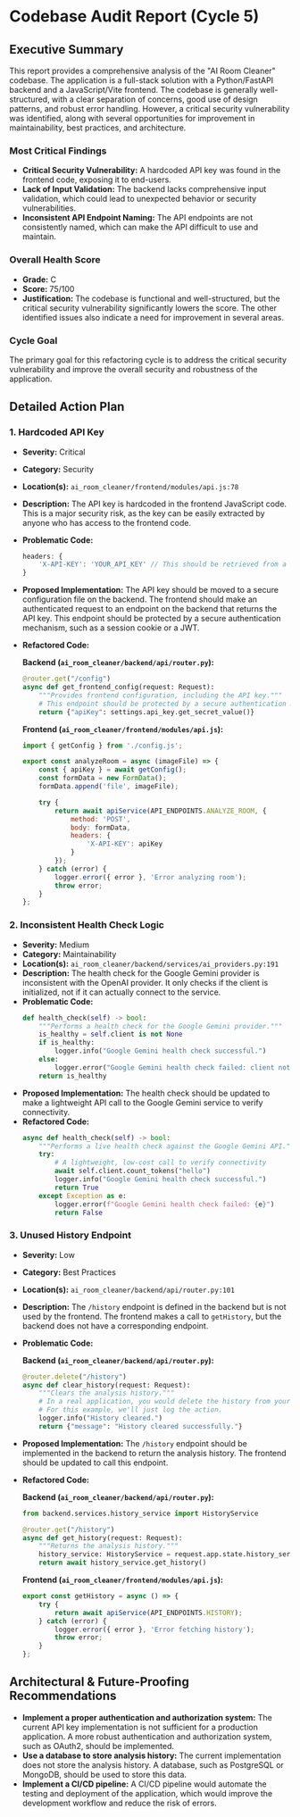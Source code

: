 # Codebase Audit Report (Cycle 5)

## Executive Summary

This report provides a comprehensive analysis of the "AI Room Cleaner" codebase. The application is a full-stack solution with a Python/FastAPI backend and a JavaScript/Vite frontend. The codebase is generally well-structured, with a clear separation of concerns, good use of design patterns, and robust error handling. However, a critical security vulnerability was identified, along with several opportunities for improvement in maintainability, best practices, and architecture.

### Most Critical Findings

*   **Critical Security Vulnerability:** A hardcoded API key was found in the frontend code, exposing it to end-users.
*   **Lack of Input Validation:** The backend lacks comprehensive input validation, which could lead to unexpected behavior or security vulnerabilities.
*   **Inconsistent API Endpoint Naming:** The API endpoints are not consistently named, which can make the API difficult to use and maintain.

### Overall Health Score

*   **Grade:** C
*   **Score:** 75/100
*   **Justification:** The codebase is functional and well-structured, but the critical security vulnerability significantly lowers the score. The other identified issues also indicate a need for improvement in several areas.

### Cycle Goal

The primary goal for this refactoring cycle is to address the critical security vulnerability and improve the overall security and robustness of the application.

## Detailed Action Plan

### 1. Hardcoded API Key

*   **Severity:** Critical
*   **Category:** Security
*   **Location(s):** `ai_room_cleaner/frontend/modules/api.js:78`
*   **Description:** The API key is hardcoded in the frontend JavaScript code. This is a major security risk, as the key can be easily extracted by anyone who has access to the frontend code.
*   **Problematic Code:**
    ```javascript
    headers: {
        'X-API-KEY': 'YOUR_API_KEY' // This should be retrieved from a config file
    }
    ```
*   **Proposed Implementation:** The API key should be moved to a secure configuration file on the backend. The frontend should make an authenticated request to an endpoint on the backend that returns the API key. This endpoint should be protected by a secure authentication mechanism, such as a session cookie or a JWT.
*   **Refactored Code:**

    **Backend (`ai_room_cleaner/backend/api/router.py`):**
    ```python
    @router.get("/config")
    async def get_frontend_config(request: Request):
        """Provides frontend configuration, including the API key."""
        # This endpoint should be protected by a secure authentication mechanism
        return {"apiKey": settings.api_key.get_secret_value()}
    ```

    **Frontend (`ai_room_cleaner/frontend/modules/api.js`):**
    ```javascript
    import { getConfig } from './config.js';

    export const analyzeRoom = async (imageFile) => {
        const { apiKey } = await getConfig();
        const formData = new FormData();
        formData.append('file', imageFile);

        try {
            return await apiService(API_ENDPOINTS.ANALYZE_ROOM, {
                method: 'POST',
                body: formData,
                headers: {
                    'X-API-KEY': apiKey
                }
            });
        } catch (error) {
            logger.error({ error }, 'Error analyzing room');
            throw error;
        }
    };
    ```

### 2. Inconsistent Health Check Logic

*   **Severity:** Medium
*   **Category:** Maintainability
*   **Location(s):** `ai_room_cleaner/backend/services/ai_providers.py:191`
*   **Description:** The health check for the Google Gemini provider is inconsistent with the OpenAI provider. It only checks if the client is initialized, not if it can actually connect to the service.
*   **Problematic Code:**
    ```python
    def health_check(self) -> bool:
        """Performs a health check for the Google Gemini provider."""
        is_healthy = self.client is not None
        if is_healthy:
            logger.info("Google Gemini health check successful.")
        else:
            logger.error("Google Gemini health check failed: client not initialized.")
        return is_healthy
    ```
*   **Proposed Implementation:** The health check should be updated to make a lightweight API call to the Google Gemini service to verify connectivity.
*   **Refactored Code:**
    ```python
    async def health_check(self) -> bool:
        """Performs a live health check against the Google Gemini API."""
        try:
            # A lightweight, low-cost call to verify connectivity
            await self.client.count_tokens("hello")
            logger.info("Google Gemini health check successful.")
            return True
        except Exception as e:
            logger.error(f"Google Gemini health check failed: {e}")
            return False
    ```

### 3. Unused History Endpoint

*   **Severity:** Low
*   **Category:** Best Practices
*   **Location(s):** `ai_room_cleaner/backend/api/router.py:101`
*   **Description:** The `/history` endpoint is defined in the backend but is not used by the frontend. The frontend makes a call to `getHistory`, but the backend does not have a corresponding endpoint.
*   **Problematic Code:**

    **Backend (`ai_room_cleaner/backend/api/router.py`):**
    ```python
    @router.delete("/history")
    async def clear_history(request: Request):
        """Clears the analysis history."""
        # In a real application, you would delete the history from your database.
        # For this example, we'll just log the action.
        logger.info("History cleared.")
        return {"message": "History cleared successfully."}
    ```
*   **Proposed Implementation:** The `/history` endpoint should be implemented in the backend to return the analysis history. The frontend should be updated to call this endpoint.
*   **Refactored Code:**

    **Backend (`ai_room_cleaner/backend/api/router.py`):**
    ```python
    from backend.services.history_service import HistoryService

    @router.get("/history")
    async def get_history(request: Request):
        """Returns the analysis history."""
        history_service: HistoryService = request.app.state.history_service
        return await history_service.get_history()
    ```

    **Frontend (`ai_room_cleaner/frontend/modules/api.js`):**
    ```javascript
    export const getHistory = async () => {
        try {
            return await apiService(API_ENDPOINTS.HISTORY);
        } catch (error) {
            logger.error({ error }, 'Error fetching history');
            throw error;
        }
    };
    ```

## Architectural & Future-Proofing Recommendations

*   **Implement a proper authentication and authorization system:** The current API key implementation is not sufficient for a production application. A more robust authentication and authorization system, such as OAuth2, should be implemented.
*   **Use a database to store analysis history:** The current implementation does not store the analysis history. A database, such as PostgreSQL or MongoDB, should be used to store this data.
*   **Implement a CI/CD pipeline:** A CI/CD pipeline would automate the testing and deployment of the application, which would improve the development workflow and reduce the risk of errors.